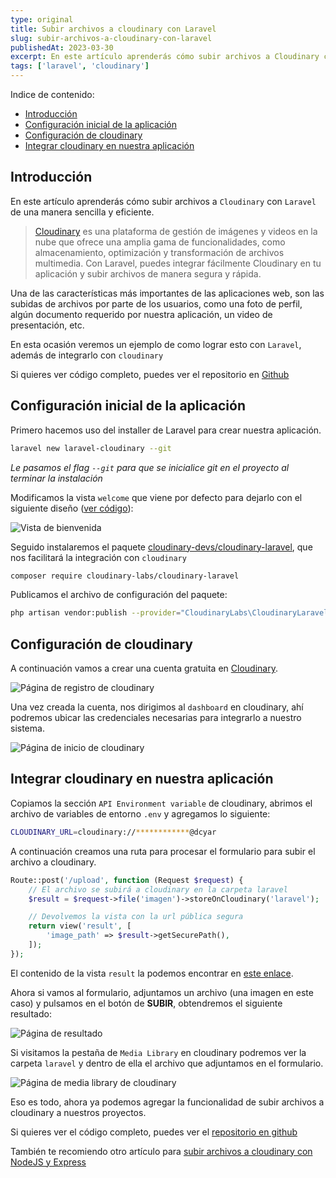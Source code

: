 ```yaml
---
type: original
title: Subir archivos a cloudinary con Laravel
slug: subir-archivos-a-cloudinary-con-laravel
publishedAt: 2023-03-30
excerpt: En este artículo aprenderás cómo subir archivos a Cloudinary con Laravel de una manera sencilla y eficiente. Cloudinary es una plataforma de gestión de imágenes y videos en la nube que ofrece una amplia gama de funcionalidades
tags: ['laravel', 'cloudinary']
---
```

<div class="indice">
Indice de contenido:

- [Introducción](#introducción "Introducción")
- [Configuración inicial de la aplicación](#configuración-inicial-de-la-aplicación "Configuración inicial de la aplicación")
- [Configuración de cloudinary](#configuración-de-cloudinary "Configuración de cloudinary")
- [Integrar cloudinary en nuestra aplicación](#integrar-cloudinary-en-nuestra-aplicación "Integrar cloudinary en nuestra aplicación")
</div>

## Introducción

En este artículo aprenderás cómo subir archivos a `Cloudinary` con `Laravel` de una manera sencilla y eficiente.

> <a href="https://cloudinary.com/" target="_blank" title="cloudinary" rel="nofollow noopener">Cloudinary</a> es una plataforma de gestión de imágenes y videos en la nube que ofrece una amplia gama de funcionalidades, como almacenamiento, optimización y transformación de archivos multimedia. Con Laravel, puedes integrar fácilmente Cloudinary en tu aplicación y subir archivos de manera segura y rápida.

Una de las características más importantes de las aplicaciones web, son las subidas de archivos por parte de los usuarios, como una foto de perfil, algún documento requerido por nuestra aplicación, un video de presentación, etc.

En esta ocasión veremos un ejemplo de como lograr esto con `Laravel`, además de integrarlo con `cloudinary`

Si quieres ver código completo, puedes ver el repositorio en <a href="https://github.com/dcyar-learning/laravel-cloudinary" target="_blank" title="repositorio github" rel="nofollow noopener">Github</a>

## Configuración inicial de la aplicación

Primero hacemos uso del installer de Laravel para crear nuestra aplicación.

```bash title="Terminal"
laravel new laravel-cloudinary --git
```

*Le pasamos el flag `--git` para que se inicialice git en el proyecto al terminar la instalación*

Modificamos la vista `welcome` que viene por defecto para dejarlo con el siguiente diseño (<a href="https://github.com/dcyar-learning/laravel-cloudinary/blob/main/resources/views/welcome.blade.php" target="_blank" title="Archivo welcome en github" rel="nofollow noopener">ver código</a>):

![Vista de bienvenida](/images/laravel-cloudinary/welcome-view.webp "Vista de bienvenida")

Seguido instalaremos el paquete <a href="https://github.com/cloudinary-devs/cloudinary-laravel/#installation" target="_blank" title="paquete cloudinary laravel" rel="nofollow noopener">cloudinary-devs/cloudinary-laravel</a>, que nos facilitará la integración con `cloudinary`

```bash title="Terminal"
composer require cloudinary-labs/cloudinary-laravel
```

Publicamos el archivo de configuración del paquete:

```bash title="Terminal"
php artisan vendor:publish --provider="CloudinaryLabs\CloudinaryLaravel\CloudinaryServiceProvider" --tag="cloudinary-laravel-config"
```

## Configuración de cloudinary

A continuación vamos a crear una cuenta gratuita en <a href="https://cloudinary.com/" target="_blank" title="Cloudinary" rel="nofollow noopener">Cloudinary</a>.

![Página de registro de cloudinary](/images/express-cloudinary/cloudinary-register.webp "Página de registro de cloudinary")

Una vez creada la cuenta, nos dirigimos al `dashboard` en cloudinary, ahí podremos ubicar las credenciales necesarias para integrarlo a nuestro sistema.

![Página de inicio de cloudinary](/images/express-cloudinary/cloudinary-dashboard.webp "Página de inicio de cloudinary")

## Integrar cloudinary en nuestra aplicación

Copiamos la sección `API Environment variable` de cloudinary, abrimos el archivo de variables de entorno `.env` y agregamos lo siguiente:

```sh
CLOUDINARY_URL=cloudinary://************@dcyar
```

A continuación creamos una ruta para procesar el formulario para subir el archivo a cloudinary.

```php title="web.php"
Route::post('/upload', function (Request $request) {
    // El archivo se subirá a cloudinary en la carpeta laravel
    $result = $request->file('imagen')->storeOnCloudinary('laravel');

    // Devolvemos la vista con la url pública segura
    return view('result', [
        'image_path' => $result->getSecurePath(),
    ]);
});
```

El contenido de la vista `result` la podemos encontrar en <a href="https://github.com/dcyar-learning/laravel-cloudinary/blob/main/resources/views/result.blade.php" target="_blank" title="Archivo welcome en github" rel="nofollow noopener">este enlace</a>.

Ahora si vamos al formulario, adjuntamos un archivo (una imagen en este caso) y pulsamos en el botón de **SUBIR**, obtendremos el siguiente resultado:

![Página de resultado](/images/laravel-cloudinary/result-view.webp "Página de resultado")

Si visitamos la pestaña de `Media Library` en cloudinary podremos ver la carpeta `laravel` y dentro de ella el archivo que adjuntamos en el formulario.

![Página de media library de cloudinary](/images/laravel-cloudinary/cloudinary-image.webp "Página de media library de cloudinary")

Eso es todo, ahora ya podemos agregar la funcionalidad de subir archivos a cloudinary a nuestros proyectos.

Si quieres ver el código completo, puedes ver el <a href="https://github.com/dcyar-learning/laravel-cloudinary" target="_blank" title="repositorio del proyecto" rel="nofollow noopener">repositorio en github</a>

También te recomiendo otro artículo para <a href="/subir-archivos-a-cloudinary-con-express-y-nodejs" title="artículo para subir archivos a cloudinary con nodejs y express">subir archivos a cloudinary con NodeJS y Express</a>